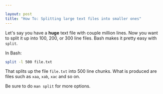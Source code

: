 ```yaml
---

layout: post
title: "How To: Splitting large text files into smaller ones"
---
```


Let's say you have a **huge** text file with couple million lines. Now you want to split it up into 100, 200, or 300 line files. Bash makes it pretty easy with `split`.

In Bash:

```bash
split -l 500 file.txt
```

That splits up the file `file.txt` into 500 line chunks. What is produced are files such as `xaa`, `xab`, `xac` and so on.

Be sure to do `man split` for more options.
